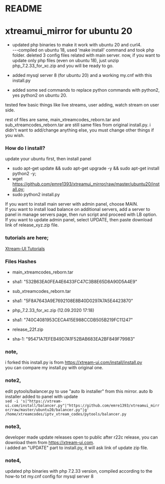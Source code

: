 # README #
# xtreamui_mirror for ubuntu 20

* updated php binaries to make it work with ubuntu 20 and curl4.  
---compiled on ubuntu 18, used 'make install' command and took php folder. deleted 3 config files related with main server.
now, if you want to update only php files (even on ubuntu 18), just unzip php_7.2.33_for_xc.zip and you will be ready to go.  

* added mysql server 8 (for ubuntu 20) and a working my.cnf with this install.py  
* added some sed commands to replace python commands with python2, yes python2 on ubuntu 20.  

tested few basic things like live streams, user adding, watch stream on user side.  

rest of files are same, main_xtreamcodes_reborn.tar and sub_xtreamcodes_reborn.tar are still same files from original install.py. i didn't want to add/change anything else, you must change other things if you wish.  


### How do I install? ###

update your ubuntu first, then install panel  
  
* sudo apt-get update && sudo apt-get upgrade -y && sudo apt-get install python2 -y;  
* wget https://github.com/emre1393/xtreamui_mirror/raw/master/ubuntu20/install.py; 
* sudo python2 install.py  
  
If you want to install main server with admin panel, choose MAIN.  
If you want to install load balance on additional servers, add a server to panel in manage servers page, then run script and proceed with LB option.  
If you want to update admin panel, select UPDATE, then paste download link of release_xyz.zip file.  

### tutorials are here; ###

[Xtream-UI Tutorials](https://www.youtube.com/playlist?list=PLJB51brdC_w7dTDxi1MPqiuk3JH5U2ekn "Xtream-UI Tutorials")


### Files Hashes ###
* main_xtreamcodes_reborn.tar
* sha1: "532B63EA0FEA4E6433FC47C3B8E65D8A90D5A4E9"

* sub_xtreamcodes_reborn.tar
* sha1: "5F8A7643A9E7692108E8B40D0297A7A5E4423870"  

* php_7.2.33_for_xc.zip (12.09.2020 17:18)  
* sha1: "740C4081953CECA415E988CCDB505B219FC11247"

* release_22f.zip
* sha-1: "95471A7EFEB49D7A1F52BAB683EA2BF849F79983"

### note,
i forked this install.py is from https://xtream-ui.com/install/install.py  
you can compare my install.py with original one.

### note2,
edit pytools/balancer.py to use "auto lb installer" from this mirror. auto lb installer added to panel with update    
`sed -i 's|"https://xtream-ui.com/install/balancer.py"|"https://github.com/emre1393/xtreamui_mirror/raw/master/ubuntu20/balancer.py"|g' /home/xtreamcodes/iptv_xtream_codes/pytools/balancer.py`  

### note3,  
developer made update releases open to public after r22c release, you can download them from https://xtream-ui.com.  
i added an "UPDATE" part to install.py, it will ask link of update zip file.  

### note4,  
updated php binaries with php 7.2.33 version, compiled according to the how-to txt
my.cnf config for mysql server 8